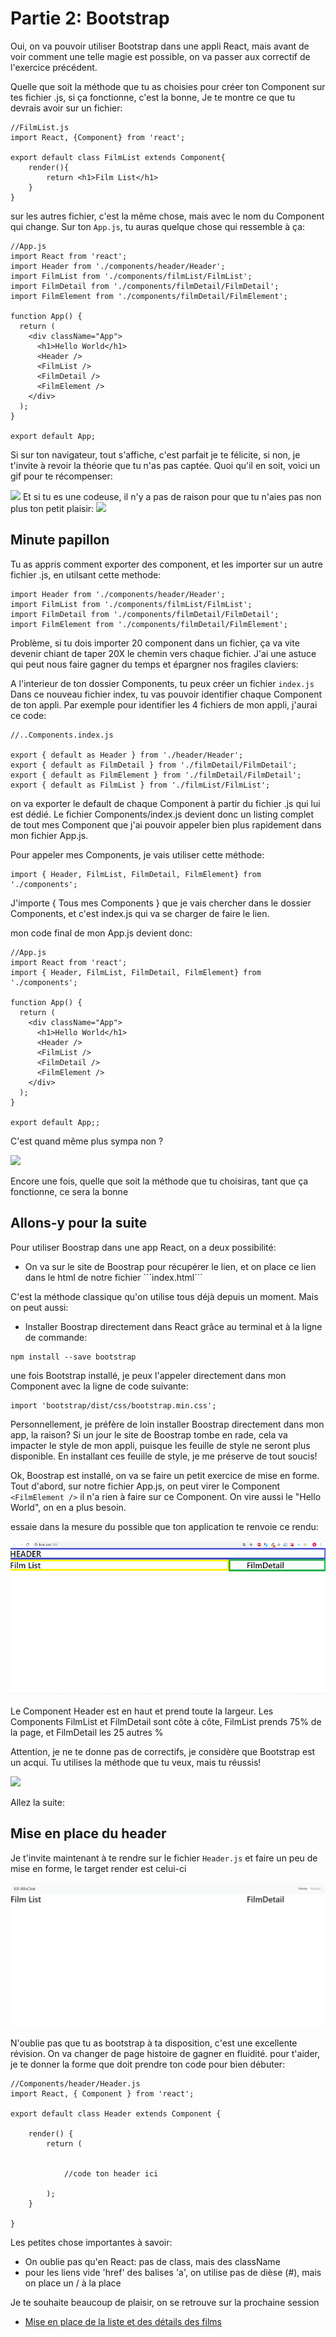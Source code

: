
<h1>Partie 2: Bootstrap</h1>

Oui, on va pouvoir utiliser Bootstrap dans une appli React, mais avant de voir comment une telle magie est possible, on va passer aux correctif de l'exercice précédent.

Quelle que soit la méthode que tu as choisies pour créer ton Component sur tes fichier .js, si ça fonctionne, c'est la bonne, Je te montre ce que tu devrais avoir sur un fichier:

```
//FilmList.js
import React, {Component} from 'react';

export default class FilmList extends Component{
    render(){
        return <h1>Film List</h1>
    }
}
```
sur les autres fichier, c'est la même chose, mais avec le nom du Component qui change. Sur ton ```App.js```, tu auras quelque chose qui ressemble à ça:

```
//App.js
import React from 'react';
import Header from './components/header/Header';
import FilmList from './components/filmList/FilmList';
import FilmDetail from './components/filmDetail/FilmDetail';
import FilmElement from './components/filmDetail/FilmElement';

function App() {
  return (
    <div className="App">
      <h1>Hello World</h1>
      <Header />
      <FilmList />
      <FilmDetail />
      <FilmElement />
    </div>
  );
}

export default App;
```

Si sur ton navigateur, tout s'affiche, c'est parfait je te félicite, si non, je t'invite à revoir la théorie que tu n'as pas captée.
Quoi qu'il en soit, voici un gif pour te récompenser:

<img src="http://66.media.tumblr.com/c85c68209007a96fe7179e028cca54cd/tumblr_mqh1soS81u1szztcoo1_400.gif" />
Et si tu es une codeuse, il n'y a pas de raison pour que tu n'aies pas non plus ton petit plaisir:

<img src="https://i.pinimg.com/originals/08/ef/11/08ef11d8acf24d5ceec6379f711c3c46.gif" />

<h2>Minute papillon</h2>
Tu as appris comment exporter des component, et les importer sur un autre fichier .js, en utilsant cette methode:

```
import Header from './components/header/Header';
import FilmList from './components/filmList/FilmList';
import FilmDetail from './components/filmDetail/FilmDetail';
import FilmElement from './components/filmDetail/FilmElement';
```
Problème, si tu dois importer 20 component dans un fichier, ça va vite devenir chiant de taper 20X le chemin vers chaque fichier.
J'ai une astuce qui peut nous faire gagner du temps et épargner nos fragiles claviers:

A l'interieur de ton dossier Components, tu peux créer un fichier ```index.js```
Dans ce nouveau fichier index, tu vas pouvoir identifier chaque Component de ton appli. Par exemple pour identifier les 4 fichiers de mon appli, j'aurai ce code:

```
//..Components.index.js

export { default as Header } from './header/Header';
export { default as FilmDetail } from './filmDetail/FilmDetail';
export { default as FilmElement } from './filmDetail/FilmDetail';
export { default as FilmList } from './filmList/FilmList';
```

on va exporter le default de chaque Component à partir du fichier .js qui lui est dédié.
Le fichier Components/index.js devient donc un listing complet de tout mes Component que j'ai pouvoir appeler bien plus rapidement dans mon fichier App.js.

Pour appeler mes Components, je vais utiliser cette méthode:

```
import { Header, FilmList, FilmDetail, FilmElement} from './components';
```
 
J'importe { Tous mes Components } que je vais chercher dans le dossier Components, et c'est index.js qui va se charger de faire le lien.

mon code final de mon App.js devient donc:

```
//App.js
import React from 'react';
import { Header, FilmList, FilmDetail, FilmElement} from './components';

function App() {
  return (
    <div className="App">
      <h1>Hello World</h1>
      <Header />
      <FilmList />
      <FilmDetail />
      <FilmElement />
    </div>
  );
}

export default App;;
```
C'est quand même plus sympa non ?

<img src="https://media.giphy.com/media/1ym5LJ17vp77BL8X5O/giphy.gif" />

Encore une fois, quelle que soit la méthode que tu choisiras, tant que ça fonctionne, ce sera la bonne

<h2> Allons-y pour la suite</h2>
Pour utiliser Boostrap dans une app React, on a deux possibilité:

<ul>
    <li>On va sur le site de Boostrap pour récupérer le lien, et on place ce lien dans le html de notre fichier ```index.html```</li>
</ul>
C'est la méthode classique qu'on utilise tous déjà depuis un moment. Mais on peut aussi:
<ul>
    <li>Installer Boostrap directement dans React grâce au terminal et à la ligne de commande:</li>
</ul>

```
npm install --save bootstrap
```

une fois Bootstrap installé, je peux l'appeler directement dans mon Component avec la ligne de code suivante:

```
import 'bootstrap/dist/css/bootstrap.min.css';
```
Personnellement, je préfère de loin installer Boostrap directement dans mon app, la raison? Si un jour le site de Boostrap tombe en rade, cela va impacter le style de mon appli, puisque les feuille de style ne seront plus disponible. En installant ces feuille de style, je me préserve de tout soucis!

Ok, Boostrap est installé, on va se faire un petit exercice de mise en forme.
Tout d'abord, sur notre fichier App.js, on peut virer le Component ```<FilmElement />``` il n'a rien à faire sur ce Component.
On vire aussi le "Hello World", on en a plus besoin.

essaie dans la mesure du possible que ton application te renvoie ce rendu:

<img src='https://raw.githubusercontent.com/GuyVil1/theorie-React/master/rendu.png' />

Le Component Header est en haut et prend toute la largeur.
Les Components FilmList et FilmDetail sont côte à côte, FilmList prends 75% de la page, et FilmDetail les 25 autres %

Attention, je ne te donne pas de correctifs, je considère que Bootstrap est un acqui. Tu utilises la méthode que tu veux, mais tu réussis!

<img src="https://media.giphy.com/media/Ie2Hs3A0uJRtK/giphy.gif" />

Allez la suite:

<h2>Mise en place du header</h2>

Je t'invite maintenant à te rendre sur le fichier ```Header.js``` et faire un peu de mise en forme, le target render est celui-ci


<img src="https://raw.githubusercontent.com/GuyVil1/theorie-React/master/rendu001.png" />

N'oublie pas que tu as bootstrap à ta disposition, c'est une excellente révision.
On va changer de page histoire de gagner en fluidité.
pour t'aider, je te donner la forme que doit prendre ton code pour bien débuter:

```
//Components/header/Header.js
import React, { Component } from 'react';

export default class Header extends Component {

    render() {
        return (


            //code ton header ici

        );
    }

}
```

Les petites chose importantes à savoir:
<ul>
    <li>On oublie pas qu'en React: pas de class, mais des className</li>
    <li>pour les liens vide 'href' des balises 'a', on utilise pas de dièse (#), mais on place un / à la place</li>
    </ul>
Je te souhaite beaucoup de plaisir, on se retrouve sur la prochaine session
<ul><li><a href="https://github.com/GuyVil1/theorie-React/blob/master/7.Le-fil-rouge-part-1-3.md">Mise en place de la liste et des détails des films</a></li></ul>

